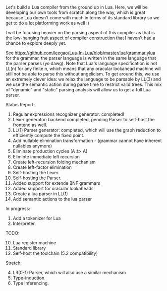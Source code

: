 Let's build a Lua compiler from the ground up in Lua. Here, we will be developing our own tools from scratch along the way, which is great because Lua doesn't come with much in terms of its standard library so we get to do a lot platforming work as well :)

I will be focusing heavier on the parsing aspect of this compiler as that is the low-hanging fruit aspect of compiler construction that I haven't had a chance to explore deeply yet.

See https://github.com/leegao/Lua-In-Lua/blob/master/lua/grammar.ylua for the grammar, the parser language is written in the same language that the parser parses (yo dawg). Note that Lua's language specification is not LL(n) for any finite n, which means that any oracular lookahead machine will still not be able to parse this without angelicism. To get around this, we use an extremely clever idea: we relax the language to be parsable by LL(3) and we use the semantic action during parse time to restrict valid trees. This mix of "dynamic" and "static" parsing analysis will allow us to get a full Lua parser.

Status Report:

1. Regular expressions recognizer generator: completed!
2. Lexer generator: backend completed, pending Parser to self-host the frontend as well.
3. LL(1) Parser generator: completed, which will use the graph reduction to efficiently compute the fixed point.
4. Add nullable elimination transformation - (grammar cannot have inherent nullables anymore)
2. Eliminate production cycles (A ⩲> A)
3. Eliminte immediate left recursion
4. Create left-recursion folding mechanism
5. Create left-factor elimination
5. Self-hosting the Lexer.
6. Self-hosting the Parser.
6. Added support for extende BNF grammars
7. Added support for oracular lookaheads
1. Create a lua parser in LL(1)
1. Add semantic actions to the lua parser

In progress:

1. Add a tokenizer for Lua
2. Interpreter.

TODO:

10. Lua register machine
11. Standard library
12. Self-host the toolchain (5.2 compatibility)

Stretch:

4. LR(0-1) Parser, which will also use a similar mechanism
7. Type-induction.
8. Type inferencing.

